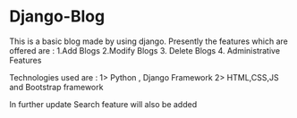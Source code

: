 # Django-Blog

This is a  basic blog made by using django. Presently the features which are offered are :
1.Add Blogs
2.Modify Blogs
3. Delete Blogs
4. Administrative Features

Technologies used are :
1> Python , Django Framework
2> HTML,CSS,JS and Bootstrap framework

In further update Search feature will also be added 
